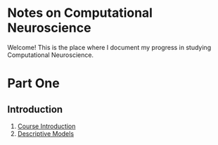 # Notes on Computational Neuroscience
Welcome! This is the place where I document my progress in studying Computational Neuroscience.

# Part One
## Introduction
1. [Course Introduction](module1/introduction/introduction.md)
2. [Descriptive Models](module1/introduction/descriptive_models.md)
